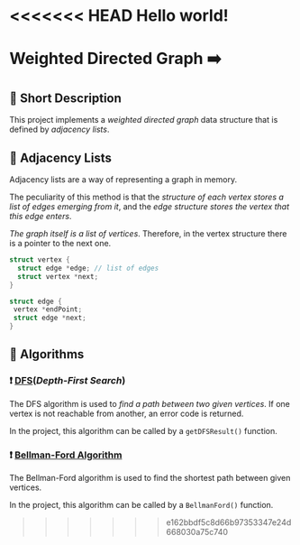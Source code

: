 <<<<<<< HEAD
Hello world!
=======
# Weighted Directed Graph :arrow_right:
## :pushpin: Short Description 
   This project implements a _weighted directed graph_ data structure that is defined by _adjacency lists_.
## :pushpin: Adjacency Lists
   Adjacency lists are a way of representing a graph in memory. 

   The peculiarity of this method is that the _structure of each vertex stores a list of edges emerging from it_, and the _edge structure stores the vertex that            this edge enters_.
   
   _The graph itself is a list of vertices_. Therefore, in the vertex structure there is a pointer to the next one.
   
   ```C
   struct vertex {
     struct edge *edge; // list of edges
     struct vertex *next;
   }
   ```
   
   ```C
   struct edge {
    vertex *endPoint;
    struct edge *next;
  }
   ```
## :pushpin: Algorithms
### :exclamation: [DFS](https://en.wikipedia.org/wiki/Depth-first_search)(_Depth-First Search_)
   The DFS algorithm is used to _find a path between two given vertices_. If one vertex is not reachable from another, an error code is returned.

   In the project, this algorithm can be called by a `getDFSResult()` function.
   
### :exclamation: [Bellman-Ford Algorithm](https://en.wikipedia.org/wiki/Bellman%E2%80%93Ford_algorithm)
   The Bellman-Ford algorithm is used to find the shortest path between given vertices.

   In the project, this algorithm can be called by a `BellmanFord()` function.
  
       
>>>>>>> e162bbdf5c8d66b97353347e24d668030a75c740
